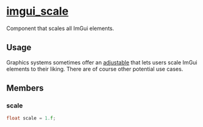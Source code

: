 # [imgui_scale](imgui_scale.hpp)

Component that scales all ImGui elements.

## Usage

Graphics systems sometimes offer an [adjustable](adjustable.md) that lets users scale ImGui elements to their liking. There are of course other potential use cases.

## Members

### scale

```cpp
float scale = 1.f;
```